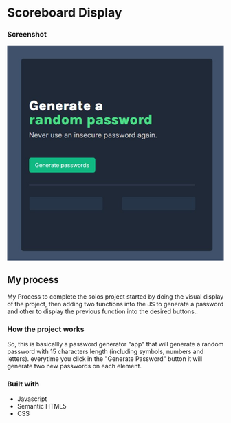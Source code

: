 # Scoreboard Display

### Screenshot

![](images\Screenshot.jpg)

## My process

My Process to complete the solos project started by doing the visual display of the project, then adding two functions into the JS to generate a password and other to display the previous function into the desired buttons..
 

### How the project works

So, this is basicallly a password generator "app" that will generate a random password with 15 characters length (including symbols, numbers and letters).
everytime you click in the "Generate Password" button it will generate two new passwords on each element.

### Built with

- Javascript
- Semantic HTML5
- CSS

